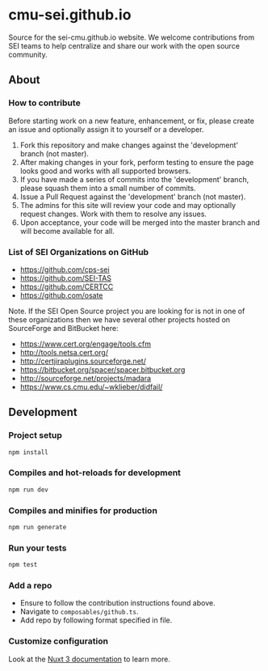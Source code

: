 # cmu-sei.github.io

Source for the sei-cmu.github.io website. We welcome contributions from SEI teams to help centralize and share our work with the open source community.

## About

### How to contribute

Before starting work on a new feature, enhancement, or fix, please create an issue and optionally assign it to yourself or a developer.

1. Fork this repository and make changes against the 'development' branch (not master).
2. After making changes in your fork, perform testing to ensure the page looks good and works with all supported browsers.
3. If you have made a series of commits into the 'development' branch, please squash them into a small number of commits.
4. Issue a Pull Request against the 'development' branch (not master).
5. The admins for this site will review your code and may optionally request changes. Work with them to resolve any issues.
6. Upon acceptance, your code will be merged into the master branch and will become available for all.

### List of SEI Organizations on GitHub

- <https://github.com/cps-sei>
- <https://github.com/SEI-TAS>
- <https://github.com/CERTCC>
- <https://github.com/osate>

Note. If the SEI Open Source project you are looking for is not in one of these organizations
then we have several other projects hosted on SourceForge and BitBucket here:

- <https://www.cert.org/engage/tools.cfm>
- <http://tools.netsa.cert.org/>
- <http://certjiraplugins.sourceforge.net/>
- <https://bitbucket.org/spacer/spacer.bitbucket.org>
- <http://sourceforge.net/projects/madara>
- <https://www.cs.cmu.edu/~wklieber/didfail/>

## Development

### Project setup

```bash
npm install
```

### Compiles and hot-reloads for development

```bash
npm run dev
```

### Compiles and minifies for production

```bash
npm run generate
```

### Run your tests

```bash
npm test
```

### Add a repo

- Ensure to follow the contribution instructions found above.
- Navigate to `composables/github.ts`.
- Add repo by following format specified in file.

### Customize configuration

Look at the [Nuxt 3 documentation](https://nuxt.com/docs/getting-started/introduction) to learn more.
